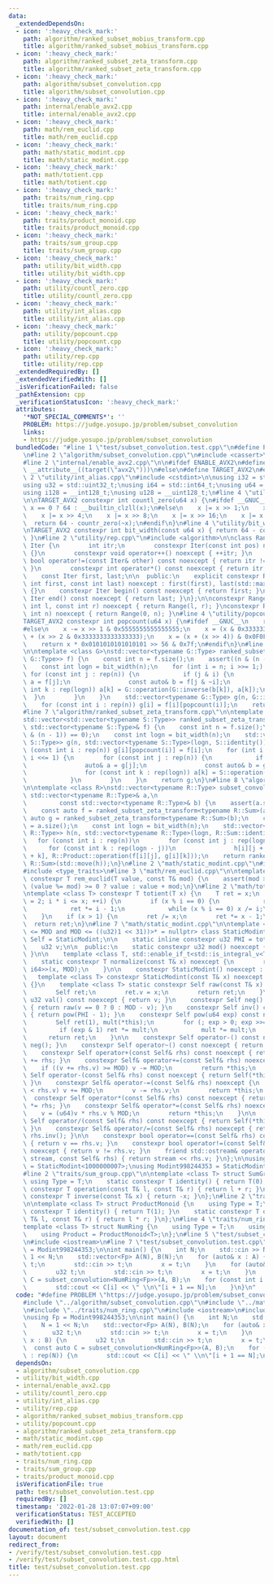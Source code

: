 ```yaml
---
data:
  _extendedDependsOn:
  - icon: ':heavy_check_mark:'
    path: algorithm/ranked_subset_mobius_transform.cpp
    title: algorithm/ranked_subset_mobius_transform.cpp
  - icon: ':heavy_check_mark:'
    path: algorithm/ranked_subset_zeta_transform.cpp
    title: algorithm/ranked_subset_zeta_transform.cpp
  - icon: ':heavy_check_mark:'
    path: algorithm/subset_convolution.cpp
    title: algorithm/subset_convolution.cpp
  - icon: ':heavy_check_mark:'
    path: internal/enable_avx2.cpp
    title: internal/enable_avx2.cpp
  - icon: ':heavy_check_mark:'
    path: math/rem_euclid.cpp
    title: math/rem_euclid.cpp
  - icon: ':heavy_check_mark:'
    path: math/static_modint.cpp
    title: math/static_modint.cpp
  - icon: ':heavy_check_mark:'
    path: math/totient.cpp
    title: math/totient.cpp
  - icon: ':heavy_check_mark:'
    path: traits/num_ring.cpp
    title: traits/num_ring.cpp
  - icon: ':heavy_check_mark:'
    path: traits/product_monoid.cpp
    title: traits/product_monoid.cpp
  - icon: ':heavy_check_mark:'
    path: traits/sum_group.cpp
    title: traits/sum_group.cpp
  - icon: ':heavy_check_mark:'
    path: utility/bit_width.cpp
    title: utility/bit_width.cpp
  - icon: ':heavy_check_mark:'
    path: utility/countl_zero.cpp
    title: utility/countl_zero.cpp
  - icon: ':heavy_check_mark:'
    path: utility/int_alias.cpp
    title: utility/int_alias.cpp
  - icon: ':heavy_check_mark:'
    path: utility/popcount.cpp
    title: utility/popcount.cpp
  - icon: ':heavy_check_mark:'
    path: utility/rep.cpp
    title: utility/rep.cpp
  _extendedRequiredBy: []
  _extendedVerifiedWith: []
  _isVerificationFailed: false
  _pathExtension: cpp
  _verificationStatusIcon: ':heavy_check_mark:'
  attributes:
    '*NOT_SPECIAL_COMMENTS*': ''
    PROBLEM: https://judge.yosupo.jp/problem/subset_convolution
    links:
    - https://judge.yosupo.jp/problem/subset_convolution
  bundledCode: "#line 1 \"test/subset_convolution.test.cpp\"\n#define PROBLEM \"https://judge.yosupo.jp/problem/subset_convolution\"\
    \n#line 2 \"algorithm/subset_convolution.cpp\"\n#include <cassert>\n#include <vector>\n\
    #line 2 \"internal/enable_avx2.cpp\"\n\n#ifdef ENABLE_AVX2\n#define TARGET_AVX2\
    \ __attribute__((target(\"avx2\")))\n#else\n#define TARGET_AVX2\n#endif\n#line\
    \ 2 \"utility/int_alias.cpp\"\n#include <cstdint>\n\nusing i32 = std::int32_t;\n\
    using u32 = std::uint32_t;\nusing i64 = std::int64_t;\nusing u64 = std::uint64_t;\n\
    using i128 = __int128_t;\nusing u128 = __uint128_t;\n#line 4 \"utility/countl_zero.cpp\"\
    \n\nTARGET_AVX2 constexpr int countl_zero(u64 x) {\n#ifdef __GNUC__\n    return\
    \ x == 0 ? 64 : __builtin_clzll(x);\n#else\n    x |= x >> 1;\n    x |= x >> 2;\n\
    \    x |= x >> 4;\n    x |= x >> 8;\n    x |= x >> 16;\n    x |= x >> 32;\n  \
    \  return 64 - countr_zero(~x);\n#endif\n}\n#line 4 \"utility/bit_width.cpp\"\n\
    \nTARGET_AVX2 constexpr int bit_width(const u64 x) { return 64 - countl_zero(x);\
    \ }\n#line 2 \"utility/rep.cpp\"\n#include <algorithm>\n\nclass Range {\n    struct\
    \ Iter {\n        int itr;\n        constexpr Iter(const int pos) noexcept : itr(pos)\
    \ {}\n        constexpr void operator++() noexcept { ++itr; }\n        constexpr\
    \ bool operator!=(const Iter& other) const noexcept { return itr != other.itr;\
    \ }\n        constexpr int operator*() const noexcept { return itr; }\n    };\n\
    \    const Iter first, last;\n\n  public:\n    explicit constexpr Range(const\
    \ int first, const int last) noexcept : first(first), last(std::max(first, last))\
    \ {}\n    constexpr Iter begin() const noexcept { return first; }\n    constexpr\
    \ Iter end() const noexcept { return last; }\n};\n\nconstexpr Range rep(const\
    \ int l, const int r) noexcept { return Range(l, r); }\nconstexpr Range rep(const\
    \ int n) noexcept { return Range(0, n); }\n#line 4 \"utility/popcount.cpp\"\n\n\
    TARGET_AVX2 constexpr int popcount(u64 x) {\n#ifdef __GNUC__\n    return __builtin_popcountll(x);\n\
    #else\n    x -= x >> 1 & 0x5555555555555555;\n    x = (x & 0x3333333333333333)\
    \ + (x >> 2 & 0x3333333333333333);\n    x = (x + (x >> 4)) & 0x0F0F0F0F0F0F0F0F;\n\
    \    return x * 0x0101010101010101 >> 56 & 0x7f;\n#endif\n}\n#line 7 \"algorithm/ranked_subset_mobius_transform.cpp\"\
    \n\ntemplate <class G>\nstd::vector<typename G::Type> ranked_subset_mobius_transform(std::vector<std::vector<typename\
    \ G::Type>> f) {\n    const int n = f.size();\n    assert((n & (n - 1)) == 0);\n\
    \    const int logn = bit_width(n);\n    for (int i = n; i >>= 1;) {\n       \
    \ for (const int j : rep(n)) {\n            if (j & i) {\n                auto&\
    \ a = f[j];\n                const auto& b = f[j & ~i];\n                for (const\
    \ int k : rep(logn)) a[k] = G::operation(G::inverse(b[k]), a[k]);\n          \
    \  }\n        }\n    }\n    std::vector<typename G::Type> g(n, G::identity());\n\
    \    for (const int i : rep(n)) g[i] = f[i][popcount(i)];\n    return g;\n}\n\
    #line 7 \"algorithm/ranked_subset_zeta_transform.cpp\"\n\ntemplate <class S>\n\
    std::vector<std::vector<typename S::Type>> ranked_subset_zeta_transform(const\
    \ std::vector<typename S::Type>& f) {\n    const int n = f.size();\n    assert((n\
    \ & (n - 1)) == 0);\n    const int logn = bit_width(n);\n    std::vector<std::vector<typename\
    \ S::Type>> g(n, std::vector<typename S::Type>(logn, S::identity()));\n    for\
    \ (const int i : rep(n)) g[i][popcount(i)] = f[i];\n    for (int i = 1; i < n;\
    \ i <<= 1) {\n        for (const int j : rep(n)) {\n            if (j & i) {\n\
    \                auto& a = g[j];\n                const auto& b = g[j & ~i];\n\
    \                for (const int k : rep(logn)) a[k] = S::operation(b[k], a[k]);\n\
    \            }\n        }\n    }\n    return g;\n}\n#line 8 \"algorithm/subset_convolution.cpp\"\
    \n\ntemplate <class R>\nstd::vector<typename R::Type> subset_convolution(const\
    \ std::vector<typename R::Type>& a,\n                                        \
    \         const std::vector<typename R::Type>& b) {\n    assert(a.size() == b.size());\n\
    \    const auto f = ranked_subset_zeta_transform<typename R::Sum>(a);\n    const\
    \ auto g = ranked_subset_zeta_transform<typename R::Sum>(b);\n    const int n\
    \ = a.size();\n    const int logn = bit_width(n);\n    std::vector<std::vector<typename\
    \ R::Type>> h(n, std::vector<typename R::Type>(logn, R::Sum::identity()));\n \
    \   for (const int i : rep(n))\n        for (const int j : rep(logn))\n      \
    \      for (const int k : rep(logn - j))\n                h[i][j + k] = R::Sum::operation(h[i][j\
    \ + k], R::Product::operation(f[i][j], g[i][k]));\n    return ranked_subset_mobius_transform<typename\
    \ R::Sum>(std::move(h));\n}\n#line 2 \"math/static_modint.cpp\"\n#include <ostream>\n\
    #include <type_traits>\n#line 3 \"math/rem_euclid.cpp\"\n\ntemplate <class T>\
    \ constexpr T rem_euclid(T value, const T& mod) {\n    assert(mod > 0);\n    return\
    \ (value %= mod) >= 0 ? value : value + mod;\n}\n#line 2 \"math/totient.cpp\"\n\
    \ntemplate <class T> constexpr T totient(T x) {\n    T ret = x;\n    for (T i\
    \ = 2; i * i <= x; ++i) {\n        if (x % i == 0) {\n            ret /= i;\n\
    \            ret *= i - 1;\n            while (x % i == 0) x /= i;\n        }\n\
    \    }\n    if (x > 1) {\n        ret /= x;\n        ret *= x - 1;\n    }\n  \
    \  return ret;\n}\n#line 7 \"math/static_modint.cpp\"\n\ntemplate <u32 MOD, std::enable_if_t<((u32)1\
    \ <= MOD and MOD <= ((u32)1 << 31))>* = nullptr> class StaticModint {\n    using\
    \ Self = StaticModint;\n\n    static inline constexpr u32 PHI = totient(MOD);\n\
    \    u32 v;\n\n  public:\n    static constexpr u32 mod() noexcept { return MOD;\
    \ }\n\n    template <class T, std::enable_if_t<std::is_integral_v<T>>* = nullptr>\n\
    \    static constexpr T normalize(const T& x) noexcept {\n        return rem_euclid<std::common_type_t<T,\
    \ i64>>(x, MOD);\n    }\n\n    constexpr StaticModint() noexcept : v(0) {}\n \
    \   template <class T> constexpr StaticModint(const T& x) noexcept : v(normalize(x))\
    \ {}\n    template <class T> static constexpr Self raw(const T& x) noexcept {\n\
    \        Self ret;\n        ret.v = x;\n        return ret;\n    }\n\n    constexpr\
    \ u32 val() const noexcept { return v; }\n    constexpr Self neg() const noexcept\
    \ { return raw(v == 0 ? 0 : MOD - v); }\n    constexpr Self inv() const noexcept\
    \ { return pow(PHI - 1); }\n    constexpr Self pow(u64 exp) const noexcept {\n\
    \        Self ret(1), mult(*this);\n        for (; exp > 0; exp >>= 1) {\n   \
    \         if (exp & 1) ret *= mult;\n            mult *= mult;\n        }\n  \
    \      return ret;\n    }\n\n    constexpr Self operator-() const noexcept { return\
    \ neg(); }\n    constexpr Self operator~() const noexcept { return inv(); }\n\n\
    \    constexpr Self operator+(const Self& rhs) const noexcept { return Self(*this)\
    \ += rhs; }\n    constexpr Self& operator+=(const Self& rhs) noexcept {\n    \
    \    if ((v += rhs.v) >= MOD) v -= MOD;\n        return *this;\n    }\n\n    constexpr\
    \ Self operator-(const Self& rhs) const noexcept { return Self(*this) -= rhs;\
    \ }\n    constexpr Self& operator-=(const Self& rhs) noexcept {\n        if (v\
    \ < rhs.v) v += MOD;\n        v -= rhs.v;\n        return *this;\n    }\n\n  \
    \  constexpr Self operator*(const Self& rhs) const noexcept { return Self(*this)\
    \ *= rhs; }\n    constexpr Self& operator*=(const Self& rhs) noexcept {\n    \
    \    v = (u64)v * rhs.v % MOD;\n        return *this;\n    }\n\n    constexpr\
    \ Self operator/(const Self& rhs) const noexcept { return Self(*this) /= rhs;\
    \ }\n    constexpr Self& operator/=(const Self& rhs) noexcept { return *this *=\
    \ rhs.inv(); }\n\n    constexpr bool operator==(const Self& rhs) const noexcept\
    \ { return v == rhs.v; }\n    constexpr bool operator!=(const Self& rhs) const\
    \ noexcept { return v != rhs.v; }\n    friend std::ostream& operator<<(std::ostream&\
    \ stream, const Self& rhs) { return stream << rhs.v; }\n};\n\nusing Modint1000000007\
    \ = StaticModint<1000000007>;\nusing Modint998244353 = StaticModint<998244353>;\n\
    #line 2 \"traits/sum_group.cpp\"\n\ntemplate <class T> struct SumGroup {\n   \
    \ using Type = T;\n    static constexpr T identity() { return T(0); }\n    static\
    \ constexpr T operation(const T& l, const T& r) { return l + r; }\n    static\
    \ constexpr T inverse(const T& x) { return -x; }\n};\n#line 2 \"traits/product_monoid.cpp\"\
    \n\ntemplate <class T> struct ProductMonoid {\n    using Type = T;\n    static\
    \ constexpr T identity() { return T(1); }\n    static constexpr T operation(const\
    \ T& l, const T& r) { return l * r; }\n};\n#line 4 \"traits/num_ring.cpp\"\n\n\
    template <class T> struct NumRing {\n    using Type = T;\n    using Sum = SumGroup<T>;\n\
    \    using Product = ProductMonoid<T>;\n};\n#line 5 \"test/subset_convolution.test.cpp\"\
    \n#include <iostream>\n#line 7 \"test/subset_convolution.test.cpp\"\n\nusing Fp\
    \ = Modint998244353;\n\nint main() {\n    int N;\n    std::cin >> N;\n    N =\
    \ 1 << N;\n    std::vector<Fp> A(N), B(N);\n    for (auto& x : A) {\n        u32\
    \ t;\n        std::cin >> t;\n        x = t;\n    }\n    for (auto& x : B) {\n\
    \        u32 t;\n        std::cin >> t;\n        x = t;\n    }\n    const auto\
    \ C = subset_convolution<NumRing<Fp>>(A, B);\n    for (const int i : rep(N)) {\n\
    \        std::cout << C[i] << \" \\n\"[i + 1 == N];\n    }\n}\n"
  code: "#define PROBLEM \"https://judge.yosupo.jp/problem/subset_convolution\"\n\
    #include \"../algorithm/subset_convolution.cpp\"\n#include \"../math/static_modint.cpp\"\
    \n#include \"../traits/num_ring.cpp\"\n#include <iostream>\n#include <vector>\n\
    \nusing Fp = Modint998244353;\n\nint main() {\n    int N;\n    std::cin >> N;\n\
    \    N = 1 << N;\n    std::vector<Fp> A(N), B(N);\n    for (auto& x : A) {\n \
    \       u32 t;\n        std::cin >> t;\n        x = t;\n    }\n    for (auto&\
    \ x : B) {\n        u32 t;\n        std::cin >> t;\n        x = t;\n    }\n  \
    \  const auto C = subset_convolution<NumRing<Fp>>(A, B);\n    for (const int i\
    \ : rep(N)) {\n        std::cout << C[i] << \" \\n\"[i + 1 == N];\n    }\n}"
  dependsOn:
  - algorithm/subset_convolution.cpp
  - utility/bit_width.cpp
  - internal/enable_avx2.cpp
  - utility/countl_zero.cpp
  - utility/int_alias.cpp
  - utility/rep.cpp
  - algorithm/ranked_subset_mobius_transform.cpp
  - utility/popcount.cpp
  - algorithm/ranked_subset_zeta_transform.cpp
  - math/static_modint.cpp
  - math/rem_euclid.cpp
  - math/totient.cpp
  - traits/num_ring.cpp
  - traits/sum_group.cpp
  - traits/product_monoid.cpp
  isVerificationFile: true
  path: test/subset_convolution.test.cpp
  requiredBy: []
  timestamp: '2022-01-28 13:07:07+09:00'
  verificationStatus: TEST_ACCEPTED
  verifiedWith: []
documentation_of: test/subset_convolution.test.cpp
layout: document
redirect_from:
- /verify/test/subset_convolution.test.cpp
- /verify/test/subset_convolution.test.cpp.html
title: test/subset_convolution.test.cpp
---
```

